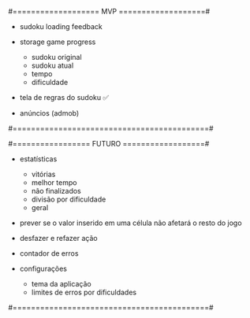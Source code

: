 #=================== MVP ===================#

- sudoku loading feedback

- storage game progress
	+ sudoku original
	+ sudoku atual
	+ tempo
	+ dificuldade

- tela de regras do sudoku ✅

- anúncios (admob)

#===========================================#

#================= FUTURO ==================#

- estatísticas
	+ vitórias
	+ melhor tempo
	+ não finalizados
	+ divisão por dificuldade
	+ geral

- prever se o valor inserido em uma célula não afetará o resto do jogo

- desfazer e refazer ação

- contador de erros

- configurações
	+ tema da aplicação
	+ limites de erros por dificuldades

#===========================================#
